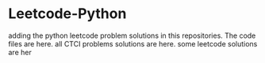 # Leetcode-Python
adding the python leetcode problem solutions in this repositories. 
The code files are here.
all CTCI problems solutions are here.
some leetcode solutions are her






















































































































































































































































































































































































































































































































































































































